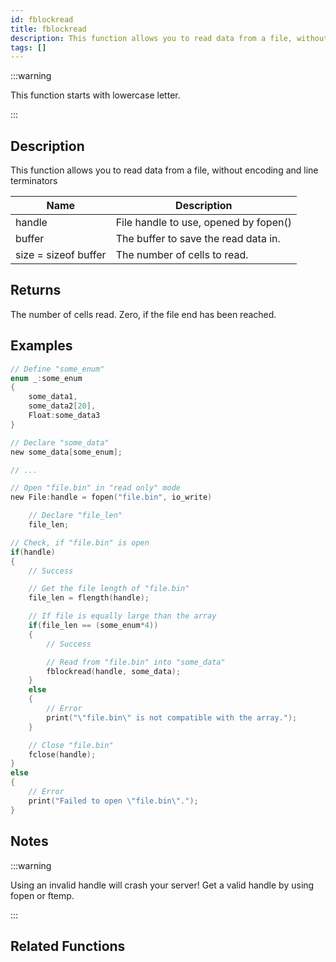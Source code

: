 ```yaml
---
id: fblockread
title: fblockread
description: This function allows you to read data from a file, without encoding and line terminators.
tags: []
---
```


:::warning

This function starts with lowercase letter.

:::

## Description

This function allows you to read data from a file, without encoding and line terminators

| Name                 | Description                           |
| -------------------- | ------------------------------------- |
| handle               | File handle to use, opened by fopen() |
| buffer               | The buffer to save the read data in.  |
| size = sizeof buffer | The number of cells to read.          |

## Returns

The number of cells read. Zero, if the file end has been reached.

## Examples

```c
// Define "some_enum"
enum _:some_enum
{
    some_data1,
    some_data2[20],
    Float:some_data3
}

// Declare "some_data"
new some_data[some_enum];

// ...

// Open "file.bin" in "read only" mode
new File:handle = fopen("file.bin", io_write)

    // Declare "file_len"
    file_len;

// Check, if "file.bin" is open
if(handle)
{
    // Success

    // Get the file length of "file.bin"
    file_len = flength(handle);

    // If file is equally large than the array
    if(file_len == (some_enum*4))
    {
        // Success

        // Read from "file.bin" into "some_data"
        fblockread(handle, some_data);
    }
    else
    {
        // Error
        print("\"file.bin\" is not compatible with the array.");
    }

    // Close "file.bin"
    fclose(handle);
}
else
{
    // Error
    print("Failed to open \"file.bin\".");
}
```

## Notes

:::warning

Using an invalid handle will crash your server! Get a valid handle by using fopen or ftemp.

:::

## Related Functions
